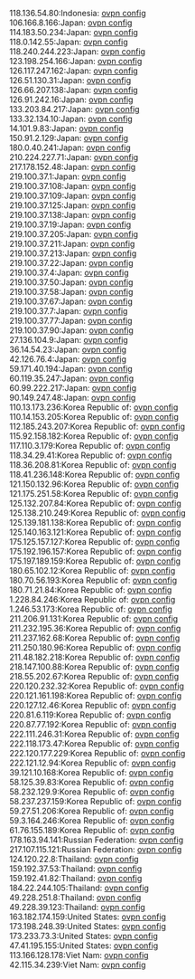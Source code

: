 118.136.54.80:Indonesia: [ovpn config](vpn/118_136_54_80.ovpn)  
106.166.8.166:Japan: [ovpn config](vpn/106_166_8_166.ovpn)  
114.183.50.234:Japan: [ovpn config](vpn/114_183_50_234.ovpn)  
118.0.142.55:Japan: [ovpn config](vpn/118_0_142_55.ovpn)  
118.240.244.223:Japan: [ovpn config](vpn/118_240_244_223.ovpn)  
123.198.254.166:Japan: [ovpn config](vpn/123_198_254_166.ovpn)  
126.117.247.162:Japan: [ovpn config](vpn/126_117_247_162.ovpn)  
126.51.130.31:Japan: [ovpn config](vpn/126_51_130_31.ovpn)  
126.66.207.138:Japan: [ovpn config](vpn/126_66_207_138.ovpn)  
126.91.242.16:Japan: [ovpn config](vpn/126_91_242_16.ovpn)  
133.203.84.217:Japan: [ovpn config](vpn/133_203_84_217.ovpn)  
133.32.134.10:Japan: [ovpn config](vpn/133_32_134_10.ovpn)  
14.101.9.83:Japan: [ovpn config](vpn/14_101_9_83.ovpn)  
150.91.2.129:Japan: [ovpn config](vpn/150_91_2_129.ovpn)  
180.0.40.241:Japan: [ovpn config](vpn/180_0_40_241.ovpn)  
210.224.227.71:Japan: [ovpn config](vpn/210_224_227_71.ovpn)  
217.178.152.48:Japan: [ovpn config](vpn/217_178_152_48.ovpn)  
219.100.37.1:Japan: [ovpn config](vpn/219_100_37_1.ovpn)  
219.100.37.108:Japan: [ovpn config](vpn/219_100_37_108.ovpn)  
219.100.37.109:Japan: [ovpn config](vpn/219_100_37_109.ovpn)  
219.100.37.125:Japan: [ovpn config](vpn/219_100_37_125.ovpn)  
219.100.37.138:Japan: [ovpn config](vpn/219_100_37_138.ovpn)  
219.100.37.19:Japan: [ovpn config](vpn/219_100_37_19.ovpn)  
219.100.37.205:Japan: [ovpn config](vpn/219_100_37_205.ovpn)  
219.100.37.211:Japan: [ovpn config](vpn/219_100_37_211.ovpn)  
219.100.37.213:Japan: [ovpn config](vpn/219_100_37_213.ovpn)  
219.100.37.22:Japan: [ovpn config](vpn/219_100_37_22.ovpn)  
219.100.37.4:Japan: [ovpn config](vpn/219_100_37_4.ovpn)  
219.100.37.50:Japan: [ovpn config](vpn/219_100_37_50.ovpn)  
219.100.37.58:Japan: [ovpn config](vpn/219_100_37_58.ovpn)  
219.100.37.67:Japan: [ovpn config](vpn/219_100_37_67.ovpn)  
219.100.37.7:Japan: [ovpn config](vpn/219_100_37_7.ovpn)  
219.100.37.77:Japan: [ovpn config](vpn/219_100_37_77.ovpn)  
219.100.37.90:Japan: [ovpn config](vpn/219_100_37_90.ovpn)  
27.136.104.9:Japan: [ovpn config](vpn/27_136_104_9.ovpn)  
36.14.54.23:Japan: [ovpn config](vpn/36_14_54_23.ovpn)  
42.126.76.4:Japan: [ovpn config](vpn/42_126_76_4.ovpn)  
59.171.40.194:Japan: [ovpn config](vpn/59_171_40_194.ovpn)  
60.119.35.247:Japan: [ovpn config](vpn/60_119_35_247.ovpn)  
60.99.222.217:Japan: [ovpn config](vpn/60_99_222_217.ovpn)  
90.149.247.48:Japan: [ovpn config](vpn/90_149_247_48.ovpn)  
110.13.173.236:Korea Republic of: [ovpn config](vpn/110_13_173_236.ovpn)  
110.14.153.205:Korea Republic of: [ovpn config](vpn/110_14_153_205.ovpn)  
112.185.243.207:Korea Republic of: [ovpn config](vpn/112_185_243_207.ovpn)  
115.92.158.182:Korea Republic of: [ovpn config](vpn/115_92_158_182.ovpn)  
117.110.3.179:Korea Republic of: [ovpn config](vpn/117_110_3_179.ovpn)  
118.34.29.41:Korea Republic of: [ovpn config](vpn/118_34_29_41.ovpn)  
118.36.208.81:Korea Republic of: [ovpn config](vpn/118_36_208_81.ovpn)  
118.41.236.148:Korea Republic of: [ovpn config](vpn/118_41_236_148.ovpn)  
121.150.132.96:Korea Republic of: [ovpn config](vpn/121_150_132_96.ovpn)  
121.175.251.58:Korea Republic of: [ovpn config](vpn/121_175_251_58.ovpn)  
125.132.207.84:Korea Republic of: [ovpn config](vpn/125_132_207_84.ovpn)  
125.138.210.249:Korea Republic of: [ovpn config](vpn/125_138_210_249.ovpn)  
125.139.181.138:Korea Republic of: [ovpn config](vpn/125_139_181_138.ovpn)  
125.140.163.121:Korea Republic of: [ovpn config](vpn/125_140_163_121.ovpn)  
175.125.157.127:Korea Republic of: [ovpn config](vpn/175_125_157_127.ovpn)  
175.192.196.157:Korea Republic of: [ovpn config](vpn/175_192_196_157.ovpn)  
175.197.189.159:Korea Republic of: [ovpn config](vpn/175_197_189_159.ovpn)  
180.65.102.12:Korea Republic of: [ovpn config](vpn/180_65_102_12.ovpn)  
180.70.56.193:Korea Republic of: [ovpn config](vpn/180_70_56_193.ovpn)  
180.71.21.84:Korea Republic of: [ovpn config](vpn/180_71_21_84.ovpn)  
1.228.84.246:Korea Republic of: [ovpn config](vpn/1_228_84_246.ovpn)  
1.246.53.173:Korea Republic of: [ovpn config](vpn/1_246_53_173.ovpn)  
211.206.91.131:Korea Republic of: [ovpn config](vpn/211_206_91_131.ovpn)  
211.232.195.36:Korea Republic of: [ovpn config](vpn/211_232_195_36.ovpn)  
211.237.162.68:Korea Republic of: [ovpn config](vpn/211_237_162_68.ovpn)  
211.250.180.96:Korea Republic of: [ovpn config](vpn/211_250_180_96.ovpn)  
211.48.182.218:Korea Republic of: [ovpn config](vpn/211_48_182_218.ovpn)  
218.147.100.88:Korea Republic of: [ovpn config](vpn/218_147_100_88.ovpn)  
218.55.202.67:Korea Republic of: [ovpn config](vpn/218_55_202_67.ovpn)  
220.120.232.32:Korea Republic of: [ovpn config](vpn/220_120_232_32.ovpn)  
220.121.161.198:Korea Republic of: [ovpn config](vpn/220_121_161_198.ovpn)  
220.127.12.46:Korea Republic of: [ovpn config](vpn/220_127_12_46.ovpn)  
220.81.6.119:Korea Republic of: [ovpn config](vpn/220_81_6_119.ovpn)  
220.87.77.192:Korea Republic of: [ovpn config](vpn/220_87_77_192.ovpn)  
222.111.246.31:Korea Republic of: [ovpn config](vpn/222_111_246_31.ovpn)  
222.118.173.47:Korea Republic of: [ovpn config](vpn/222_118_173_47.ovpn)  
222.120.177.229:Korea Republic of: [ovpn config](vpn/222_120_177_229.ovpn)  
222.121.12.94:Korea Republic of: [ovpn config](vpn/222_121_12_94.ovpn)  
39.121.10.168:Korea Republic of: [ovpn config](vpn/39_121_10_168.ovpn)  
58.125.39.83:Korea Republic of: [ovpn config](vpn/58_125_39_83.ovpn)  
58.232.129.9:Korea Republic of: [ovpn config](vpn/58_232_129_9.ovpn)  
58.237.237.159:Korea Republic of: [ovpn config](vpn/58_237_237_159.ovpn)  
59.27.51.206:Korea Republic of: [ovpn config](vpn/59_27_51_206.ovpn)  
59.3.164.246:Korea Republic of: [ovpn config](vpn/59_3_164_246.ovpn)  
61.76.155.189:Korea Republic of: [ovpn config](vpn/61_76_155_189.ovpn)  
178.163.94.141:Russian Federation: [ovpn config](vpn/178_163_94_141.ovpn)  
217.107.115.121:Russian Federation: [ovpn config](vpn/217_107_115_121.ovpn)  
124.120.22.8:Thailand: [ovpn config](vpn/124_120_22_8.ovpn)  
159.192.37.53:Thailand: [ovpn config](vpn/159_192_37_53.ovpn)  
159.192.41.82:Thailand: [ovpn config](vpn/159_192_41_82.ovpn)  
184.22.244.105:Thailand: [ovpn config](vpn/184_22_244_105.ovpn)  
49.228.251.8:Thailand: [ovpn config](vpn/49_228_251_8.ovpn)  
49.228.39.123:Thailand: [ovpn config](vpn/49_228_39_123.ovpn)  
163.182.174.159:United States: [ovpn config](vpn/163_182_174_159.ovpn)  
173.198.248.39:United States: [ovpn config](vpn/173_198_248_39.ovpn)  
173.233.73.3:United States: [ovpn config](vpn/173_233_73_3.ovpn)  
47.41.195.155:United States: [ovpn config](vpn/47_41_195_155.ovpn)  
113.166.128.178:Viet Nam: [ovpn config](vpn/113_166_128_178.ovpn)  
42.115.34.239:Viet Nam: [ovpn config](vpn/42_115_34_239.ovpn)  

